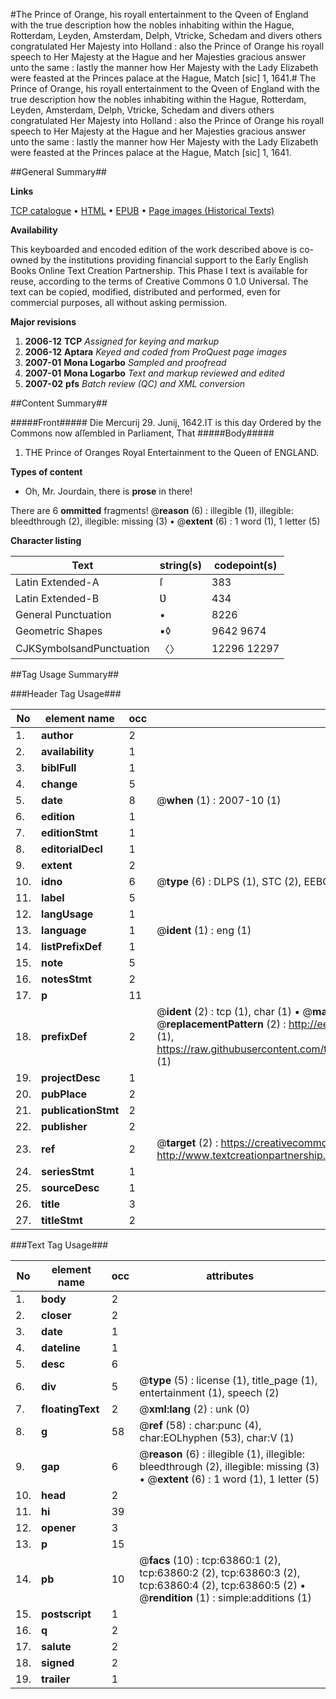 #The Prince of Orange, his royall entertainment to the Qveen of England with the true description how the nobles inhabiting within the Hague, Rotterdam, Leyden, Amsterdam, Delph, Vtricke, Schedam and divers others congratulated Her Majesty into Holland : also the Prince of Orange his royall speech to Her Majesty at the Hague and her Majesties gracious answer unto the same : lastly the manner how Her Majesty with the Lady Elizabeth were feasted at the Princes palace at the Hague, Match [sic] 1, 1641.#
The Prince of Orange, his royall entertainment to the Qveen of England with the true description how the nobles inhabiting within the Hague, Rotterdam, Leyden, Amsterdam, Delph, Vtricke, Schedam and divers others congratulated Her Majesty into Holland : also the Prince of Orange his royall speech to Her Majesty at the Hague and her Majesties gracious answer unto the same : lastly the manner how Her Majesty with the Lady Elizabeth were feasted at the Princes palace at the Hague, Match [sic] 1, 1641.

##General Summary##

**Links**

[TCP catalogue](http://www.ota.ox.ac.uk/tcp/)  • 
[HTML](http://tei.it.ox.ac.uk/tcp/Texts-HTML/free/A55/A55882.html)  • 
[EPUB](http://tei.it.ox.ac.uk/tcp/Texts-EPUB/free/A55/A55882.epub) • 
[Page images (Historical Texts)](https://data.historicaltexts.jisc.ac.uk/view?pubId=eebo-12589764e&pageId=eebo-12589764e-63860-1)

**Availability**

This keyboarded and encoded edition of the
	       work described above is co-owned by the institutions
	       providing financial support to the Early English Books
	       Online Text Creation Partnership. This Phase I text is
	       available for reuse, according to the terms of Creative
	       Commons 0 1.0 Universal. The text can be copied,
	       modified, distributed and performed, even for
	       commercial purposes, all without asking permission.

**Major revisions**

1. __2006-12__ __TCP__ *Assigned for keying and markup*
1. __2006-12__ __Aptara__ *Keyed and coded from ProQuest page images*
1. __2007-01__ __Mona Logarbo__ *Sampled and proofread*
1. __2007-01__ __Mona Logarbo__ *Text and markup reviewed and edited*
1. __2007-02__ __pfs__ *Batch review (QC) and XML conversion*

##Content Summary##

#####Front#####
Die Mercurij 29. Junij, 1642.IT is this day Ordered by the
Commons now aſſembled in
Parliament, That
#####Body#####

1. THE
Prince of Oranges Royal Entertainment
to the Queen of ENGLAND.

**Types of content**

  * Oh, Mr. Jourdain, there is **prose** in there!

There are 6 **ommitted** fragments! 
 @__reason__ (6) : illegible (1), illegible: bleedthrough (2), illegible: missing (3)  •  @__extent__ (6) : 1 word (1), 1 letter (5)

**Character listing**


|Text|string(s)|codepoint(s)|
|---|---|---|
|Latin Extended-A|ſ|383|
|Latin Extended-B|Ʋ|434|
|General Punctuation|•|8226|
|Geometric Shapes|▪◊|9642 9674|
|CJKSymbolsandPunctuation|〈〉|12296 12297|

##Tag Usage Summary##

###Header Tag Usage###

|No|element name|occ|attributes|
|---|---|---|---|
|1.|__author__|2||
|2.|__availability__|1||
|3.|__biblFull__|1||
|4.|__change__|5||
|5.|__date__|8| @__when__ (1) : 2007-10 (1)|
|6.|__edition__|1||
|7.|__editionStmt__|1||
|8.|__editorialDecl__|1||
|9.|__extent__|2||
|10.|__idno__|6| @__type__ (6) : DLPS (1), STC (2), EEBO-CITATION (1), OCLC (1), VID (1)|
|11.|__label__|5||
|12.|__langUsage__|1||
|13.|__language__|1| @__ident__ (1) : eng (1)|
|14.|__listPrefixDef__|1||
|15.|__note__|5||
|16.|__notesStmt__|2||
|17.|__p__|11||
|18.|__prefixDef__|2| @__ident__ (2) : tcp (1), char (1)  •  @__matchPattern__ (2) : ([0-9\-]+):([0-9IVX]+) (1), (.+) (1)  •  @__replacementPattern__ (2) : http://eebo.chadwyck.com/downloadtiff?vid=$1&page=$2 (1), https://raw.githubusercontent.com/textcreationpartnership/Texts/master/tcpchars.xml#$1 (1)|
|19.|__projectDesc__|1||
|20.|__pubPlace__|2||
|21.|__publicationStmt__|2||
|22.|__publisher__|2||
|23.|__ref__|2| @__target__ (2) : https://creativecommons.org/publicdomain/zero/1.0/ (1), http://www.textcreationpartnership.org/docs/. (1)|
|24.|__seriesStmt__|1||
|25.|__sourceDesc__|1||
|26.|__title__|3||
|27.|__titleStmt__|2||


###Text Tag Usage###

|No|element name|occ|attributes|
|---|---|---|---|
|1.|__body__|2||
|2.|__closer__|2||
|3.|__date__|1||
|4.|__dateline__|1||
|5.|__desc__|6||
|6.|__div__|5| @__type__ (5) : license (1), title_page (1), entertainment (1), speech (2)|
|7.|__floatingText__|2| @__xml:lang__ (2) : unk (0)|
|8.|__g__|58| @__ref__ (58) : char:punc (4), char:EOLhyphen (53), char:V (1)|
|9.|__gap__|6| @__reason__ (6) : illegible (1), illegible: bleedthrough (2), illegible: missing (3)  •  @__extent__ (6) : 1 word (1), 1 letter (5)|
|10.|__head__|2||
|11.|__hi__|39||
|12.|__opener__|3||
|13.|__p__|15||
|14.|__pb__|10| @__facs__ (10) : tcp:63860:1 (2), tcp:63860:2 (2), tcp:63860:3 (2), tcp:63860:4 (2), tcp:63860:5 (2)  •  @__rendition__ (1) : simple:additions (1)|
|15.|__postscript__|1||
|16.|__q__|2||
|17.|__salute__|2||
|18.|__signed__|2||
|19.|__trailer__|1||
